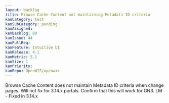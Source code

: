 ```yaml
---
layout: backlog
title: Browse Cache Content not maintaining Metadata ID criteria
kanCategory: test
kanSubCategory: pending
kanAssigned:
kanBacklog: 89
kanIssue: 44
kanPullReq:
kanFeature: Intuitive UI
kanRelease: 4.1
kanMetric: 5.1
kanSize: 1
kanPriority:
kanRepo: OpenWIS/openwis
---
```

Browse Cache Content does not maintain Metadata ID criteria when change pages. Will not fix for 3.14.x portals. Confirm that this will work for GN3. LM - Fixed in 3.14.x
